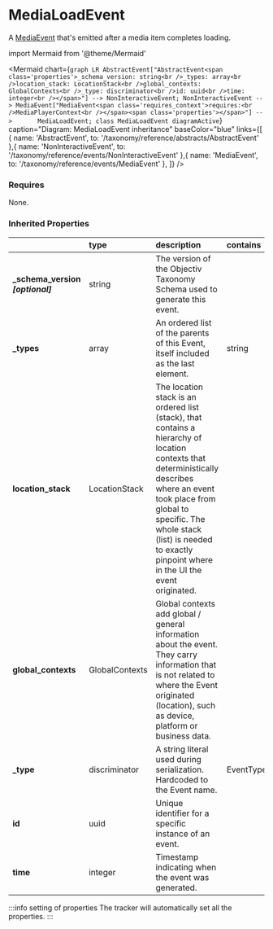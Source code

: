 # MediaLoadEvent

A [MediaEvent](/taxonomy/reference/events/MediaEvent) that's emitted after a media item completes loading.

import Mermaid from '@theme/Mermaid'

<Mermaid chart={`
    graph LR
      AbstractEvent["AbstractEvent<span class='properties'>_schema_version: string<br />_types: array<br />location_stack: LocationStack<br />global_contexts: GlobalContexts<br />_type: discriminator<br />id: uuid<br />time: integer<br /></span>"] --> NonInteractiveEvent;
      NonInteractiveEvent --> MediaEvent["MediaEvent<span class='requires_context'>requires:<br />MediaPlayerContext<br /></span><span class='properties'></span>"] -->       MediaLoadEvent;
    class MediaLoadEvent diagramActive
  `}
  caption="Diagram: MediaLoadEvent inheritance"
  baseColor="blue"
  links={[
{ name: 'AbstractEvent', to: '/taxonomy/reference/abstracts/AbstractEvent' },{ name: 'NonInteractiveEvent', to: '/taxonomy/reference/events/NonInteractiveEvent' },{ name: 'MediaEvent', to: '/taxonomy/reference/events/MediaEvent' },  ]}
/>

### Requires

None.

### Inherited Properties

|                                    | type           | description                                                                                                                                                                                                                                                                  | contains                       |
|:-----------------------------------|:---------------|:-----------------------------------------------------------------------------------------------------------------------------------------------------------------------------------------------------------------------------------------------------------------------------|:-------------------------------|
| **\_schema\_version _[optional]_** | string         | The version of the Objectiv Taxonomy Schema used to generate this event.                                                                                                                                                                                                     |                                |
| **\_types**                        | array          | An ordered list of the parents of this Event, itself included as the last element.                                                                                                                                                                                           | string                         |
| **location\_stack**                | LocationStack  | The location stack is an ordered list (stack), that contains a hierarchy of location contexts that deterministically describes where an event took place from global to specific. The whole stack (list) is needed to exactly pinpoint where in the UI the event originated. |                                |
| **global\_contexts**               | GlobalContexts | Global contexts add global / general information about the event. They carry information that is not related to where the Event originated (location), such as device, platform or business data.                                                                            |                                |
| **\_type**                         | discriminator  | A string literal used during serialization. Hardcoded to the Event name.                                                                                                                                                                                                     | EventTypes.enum.MediaLoadEvent |
| **id**                             | uuid           | Unique identifier for a specific instance of an event.                                                                                                                                                                                                                       |                                |
| **time**                           | integer        | Timestamp indicating when the event was generated.                                                                                                                                                                                                                           |                                |

:::info setting of properties
The tracker will automatically set all the properties.
:::
